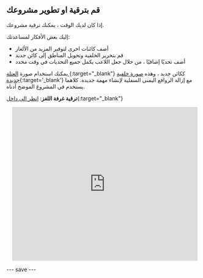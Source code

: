 ## قم بترقية او تطوير مشروعك

إذا كان لديك الوقت ، يمكنك ترقية مشروعك.

إليك بعض الأفكار لمساعدتك:
- أضف كائنات اخرى لتوفير المزيد من الألغاز
- قم بتحرير الخلفية وتحويل المناطق إلى كائن جديد
- أضف تحديًا إضافيًا ، من خلال جعل اللاعب يكمل جميع التحديات في وقت محدد

يمكنك استخدام صورة [ العتلة ](images/lever.png){:target="_blank"} ككائن جديد ، وهذه [صورة خلفية جديدة](images/upgrade-backdrop.png){:target='_blank'} مع إزالة الروافع اليمنى السفلية لإنشاء مهمة جديدة. كلاهما يستخدم في المشروع الموضح أدناه.

**ترقية غرفة اللغز**: [انظر الى داخل](https://scratch.mit.edu/projects/814893083/editor){:target="_blank"}
<div class="scratch-preview" style="margin-left: 15px;">
  <iframe allowtransparency="true" width="485" height="402" src="https://scratch.mit.edu/projects/embed/814893083/?autostart=false" frameborder="0"></iframe>
</div>

--- save ---

